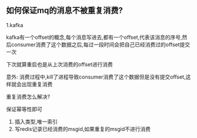 ## 如何保证mq的消息不被重复消费?

1.kafka

kafka有一个offset的概念,每个消息写进去,都有一个offset,代表该消息的序号,然后consumer消费了这个数据之后,每过一段时间会把自己已经消费过的offset提交一次

下次就算重启也是从上次消费的offset进行消费

意外: 消费过程中,kill了进程导致consumer消费了这个数据但是没有提交offset,这样就会出现重复消费

重复消费怎么解决?

保证幂等性即可

1. 插入类型,唯一索引
2. 写redis记录已经消费的msgid,如果重复的msgid不进行消费

